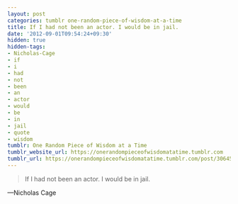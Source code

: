 ```yaml
---
layout: post
categories: tumblr one-random-piece-of-wisdom-at-a-time
title: If I had not been an actor. I would be in jail.
date: '2012-09-01T09:54:24+09:30'
hidden: true
hidden-tags:
- Nicholas-Cage
- if
- i
- had
- not
- been
- an
- actor
- would
- be
- in
- jail
- quote
- wisdom
tumblr: One Random Piece of Wisdom at a Time
tumblr_website_url: https://onerandompieceofwisdomatatime.tumblr.com
tumblr_url: https://onerandompieceofwisdomatatime.tumblr.com/post/30645890243/if-i-had-not-been-an-actor-i-would-be-in-jail
---
```

> If I had not been an actor. I would be in jail.

—Nicholas Cage

